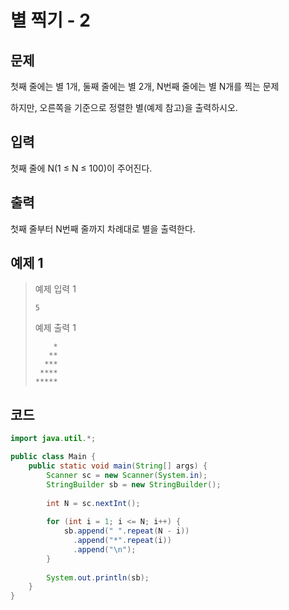 # 별 찍기 - 2

## 문제
첫째 줄에는 별 1개, 둘째 줄에는 별 2개, N번째 줄에는 별 N개를 찍는 문제

하지만, 오른쪽을 기준으로 정렬한 별(예제 참고)을 출력하시오.

## 입력
첫째 줄에 N(1 ≤ N ≤ 100)이 주어진다.

## 출력
첫째 줄부터 N번째 줄까지 차례대로 별을 출력한다.

## 예제 1

> 예제 입력 1
> ```
> 5
> ```
> 예제 출력 1
> ```
>     *
>    **
>   ***
>  ****
> *****
> ```


## 코드
```java
import java.util.*;

public class Main {
    public static void main(String[] args) {
        Scanner sc = new Scanner(System.in);
        StringBuilder sb = new StringBuilder();
        
        int N = sc.nextInt();
            
        for (int i = 1; i <= N; i++) {
            sb.append(" ".repeat(N - i))
              .append("*".repeat(i))
              .append("\n");
        }
        
        System.out.println(sb);
    }
}
```
